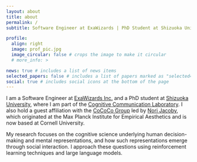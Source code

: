 ```yaml
---
layout: about
title: about
permalink: /
subtitle: Software Engineer at ExaWizards | PhD Student at Shizuoka University | Research Collaborator at Max Planck Institute for Empirical Aesthetics / Cornell University

profile:
  align: right
  image: prof_pic.jpg
  image_circular: false # crops the image to make it circular
  # more_info: >

news: true # includes a list of news items
selected_papers: false # includes a list of papers marked as "selected={true}"
social: true # includes social icons at the bottom of the page
---
```


I am a Software Engineer at [ExaWizards Inc.](https://exawizards.com/) and a PhD student at [Shizuoka University](https://www.shizuoka.ac.jp/), where I am part of the [Cognitive Communication Laboratory](http://cog.cs.inf.shizuoka.ac.jp/recreation.html). I also hold a guest affiliation with the [CoCoCo Group](https://www.norijacoby.com/cococo.html) led by [Nori Jacoby](https://www.norijacoby.com/), which originated at the Max Planck Institute for Empirical Aesthetics and is now based at Cornell University.

My research focuses on the cognitive science underlying human decision-making and mental representations, and how such representations emerge through social interaction. I approach these questions using reinforcement learning techniques and large language models.
